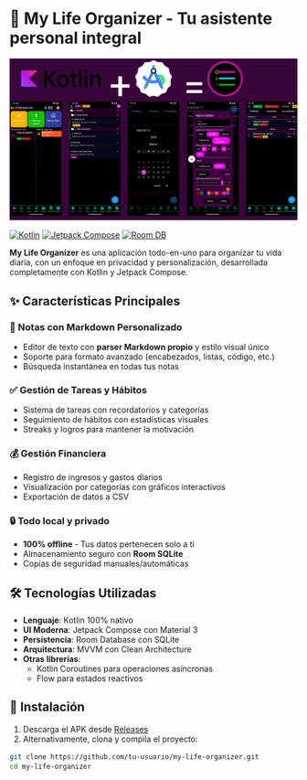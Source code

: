 # 📱 My Life Organizer - Tu asistente personal integral

![My Life Organizer Banner](./MyAppCover.png)

[![Kotlin](https://img.shields.io/badge/Kotlin-7F52FF?style=for-the-badge&logo=kotlin&logoColor=white)](https://kotlinlang.org/)
[![Jetpack Compose](https://img.shields.io/badge/Jetpack%20Compose-4285F4?style=for-the-badge&logo=jetpack-compose&logoColor=white)](https://developer.android.com/jetpack/compose)
[![Room DB](https://img.shields.io/badge/Room%20SQLite-3DDC84?style=for-the-badge&logo=android&logoColor=white)](https://developer.android.com/training/data-storage/room)

**My Life Organizer** es una aplicación todo-en-uno para organizar tu vida diaria, con un enfoque en privacidad y personalización, desarrollada completamente con Kotlin y Jetpack Compose.

## ✨ Características Principales

### 📝 Notas con Markdown Personalizado
- Editor de texto con **parser Markdown propio** y estilo visual único
- Soporte para formato avanzado (encabezados, listas, código, etc.)
- Búsqueda instantánea en todas tus notas

### ✅ Gestión de Tareas y Hábitos
- Sistema de tareas con recordatorios y categorías
- Seguimiento de hábitos con estadísticas visuales
- Streaks y logros para mantener la motivación

### 💰 Gestión Financiera
- Registro de ingresos y gastos diarios
- Visualización por categorías con gráficos interactivos
- Exportación de datos a CSV

### 🔒 Todo local y privado
- **100% offline** - Tus datos pertenecen solo a ti
- Almacenamiento seguro con **Room SQLite**
- Copias de seguridad manuales/automáticas

## 🛠 Tecnologías Utilizadas

- **Lenguaje**: Kotlin 100% nativo
- **UI Moderna**: Jetpack Compose con Material 3
- **Persistencia**: Room Database con SQLite
- **Arquitectura**: MVVM con Clean Architecture
- **Otras librerías**: 
  - Kotlin Coroutines para operaciones asíncronas
  - Flow para estados reactivos

## 📲 Instalación

1. Descarga el APK desde [Releases](https://github.com/jesusds603/my_life_organizer/releases)
2. Alternativamente, clona y compila el proyecto:

```bash
git clone https://github.com/tu-usuario/my-life-organizer.git
cd my-life-organizer
